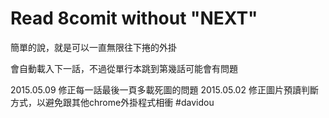 Read 8comit without "NEXT"
==============

簡單的說，就是可以一直無限往下捲的外掛

會自動載入下一話，不過從單行本跳到第幾話可能會有問題

2015.05.09 修正每一話最後一頁多載死圖的問題
2015.05.02 修正圖片預讀判斷方式，以避免跟其他chrome外掛程式相衝 #davidou
